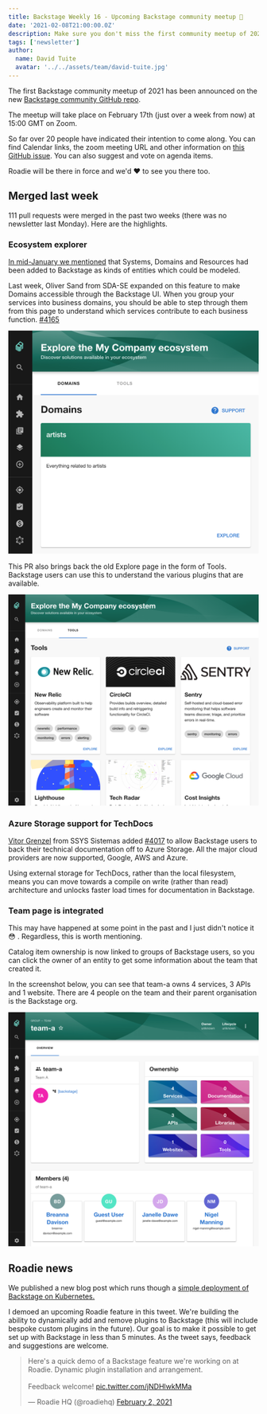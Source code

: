 ```yaml
---
title: Backstage Weekly 16 - Upcoming Backstage community meetup 👯
date: '2021-02-08T21:00:00.0Z'
description: Make sure you don't miss the first community meetup of 2021. Also, get a preview of an upcoming Roadie feature.
tags: ['newsletter']
author:
  name: David Tuite
  avatar: '../../assets/team/david-tuite.jpg'
---
```


The first Backstage community meetup of 2021 has been announced on the new [Backstage community GitHub repo](https://github.com/backstage/community).

The meetup will take place on February 17th (just over a week from now) at 15:00 GMT on Zoom.

So far over 20 people have indicated their intention to come along. You can find Calendar links, the zoom meeting URL and other information on [this GitHub issue](https://github.com/backstage/community/issues/2). You can also suggest and vote on agenda items.

Roadie will be there in force and we'd ❤️ to see you there too.

## Merged last week

111 pull requests were merged in the past two weeks (there was no newsletter last Monday). Here are the highlights.

### Ecosystem explorer

[In mid-January we mentioned](https://roadie.io/blog/backstage-weekly-14-inernal-features/) that Systems, Domains and Resources had been added to Backstage as kinds of entities which could be modeled.

Last week, Oliver Sand from SDA-SE expanded on this feature to make Domains accessible through the Backstage UI. When you group your services into business domains, you should be able to step through them from this page to understand which services contribute to each business function. [#4165](https://github.com/backstage/backstage/pull/4165)

![Two business domains listed as cards in Backstage. The artist domain and the playlist domain](./explore_domains.png)

This PR also brings back the old Explore page in the form of Tools. Backstage users can use this to understand the various plugins that are available.

![A list of cards, each representing a single Backstage plugin like the Sentry plugin](./explore_tools.png)

### Azure Storage support for TechDocs

[Vitor Grenzel](https://github.com/vitorgrenzel) from SSYS Sistemas added [#4017](https://github.com/backstage/backstage/pull/4017) to allow Backstage users to back their technical documentation off to Azure Storage. All the major cloud providers are now supported, Google, AWS and Azure.

Using external storage for TechDocs, rather than the local filesystem, means you can move towards a compile on write (rather than read) architecture and unlocks faster load times for documentation in Backstage.

### Team page is integrated

This may have happened at some point in the past and I just didn't notice it 😳 . Regardless, this is worth mentioning.

Catalog item ownership is now linked to groups of Backstage users, so you can click the owner of an entity to get some information about the team that created it.

In the screenshot below, you can see that team-a owns 4 services, 3 APIs and 1 website. There are 4 people on the team and their parent organisation is the Backstage org.

![A page representing a team with owned services and people](./catalog_default_group_team-a.png)

## Roadie news

We published a new blog post which runs though a [simple deployment of Backstage on Kubernetes.](https://roadie.io/blog/backstage-service-catalog-kubernetes/)

I demoed an upcoming Roadie feature in this tweet. We're building the ability to dynamically add and remove plugins to Backstage (this will include bespoke custom plugins in the future). Our goal is to make it possible to get set up with Backstage in less than 5 minutes. As the tweet says, feedback and suggestions are welcome.

<blockquote class="twitter-tweet"><p lang="en" dir="ltr">Here&#39;s a quick demo of a Backstage feature we&#39;re working on at Roadie. Dynamic plugin installation and arrangement.<br><br>Feedback welcome! <a href="https://t.co/jNDHlwkMMa">pic.twitter.com/jNDHlwkMMa</a></p>&mdash; Roadie HQ (@roadiehq) <a href="https://twitter.com/roadiehq/status/1356644531832250369?ref_src=twsrc%5Etfw">February 2, 2021</a></blockquote>
